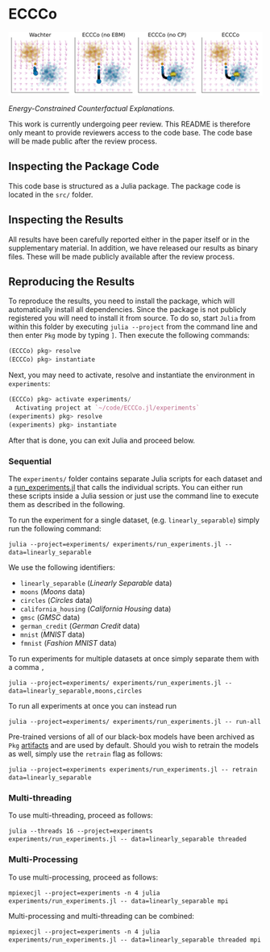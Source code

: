 # ECCCo

![](www/poc_gradient_fields.png)

*Energy-Constrained Counterfactual Explanations.*

This work is currently undergoing peer review. This README is therefore only meant to provide reviewers access to the code base. The code base will be made public after the review process.

## Inspecting the Package Code

This code base is structured as a Julia package. The package code is located in the `src/` folder.

## Inspecting the Results

All results have been carefully reported either in the paper itself or in the supplementary material. In addition, we have released our results as binary files. These will be made publicly available after the review process. 

## Reproducing the Results

To reproduce the results, you need to install the package, which will automatically install all dependencies. Since the package is not publicly registered you will need to install it from source. To do so, start `Julia` from within this folder by executing `julia --project` from the command line and then enter `Pkg` mode by typing `]`. Then execute the following commands:

```julia
(ECCCo) pkg> resolve
(ECCCo) pkg> instantiate
```

Next, you may need to activate, resolve and instantiate the environment in `experiments`:

```julia
(ECCCo) pkg> activate experiments/
  Activating project at `~/code/ECCCo.jl/experiments`
(experiments) pkg> resolve
(experiments) pkg> instantiate
```

After that is done, you can exit Julia and proceed below.
### Sequential

The `experiments/` folder contains separate Julia scripts for each dataset and a [run_experiments.jl](experiments/run_experiments.jl) that calls the individual scripts. You can either run these scripts inside a Julia session or just use the command line to execute them as described in the following.

To run the experiment for a single dataset, (e.g. `linearly_separable`) simply run the following command:

```shell
julia --project=experiments/ experiments/run_experiments.jl -- data=linearly_separable
```

We use the following identifiers:

- `linearly_separable` (*Linearly Separable* data)
- `moons` (*Moons* data)
- `circles` (*Circles* data)
- `california_housing` (*California Housing* data)
- `gmsc` (*GMSC* data)
- `german_credit` (*German Credit* data)
- `mnist` (*MNIST* data)
- `fmnist` (*Fashion MNIST* data)

To run experiments for multiple datasets at once simply separate them with a comma `,`

```shell
julia --project=experiments/ experiments/run_experiments.jl -- data=linearly_separable,moons,circles
```

To run all experiments at once you can instead run

```shell
julia --project=experiments/ experiments/run_experiments.jl -- run-all
```

Pre-trained versions of all of our black-box models have been archived as `Pkg` [artifacts](https://pkgdocs.julialang.org/v1/artifacts/) and are used by default. Should you wish to retrain the models as well, simply use the `retrain` flag as follows:

```shell
julia --project=experiments experiments/run_experiments.jl -- retrain data=linearly_separable
```

### Multi-threading

To use multi-threading, proceed as follows:

```shell
julia --threads 16 --project=experiments experiments/run_experiments.jl -- data=linearly_separable threaded
```

### Multi-Processing

To use multi-processing, proceed as follows:

```shell
mpiexecjl --project=experiments -n 4 julia experiments/run_experiments.jl -- data=linearly_separable mpi
```

Multi-processing and multi-threading can be combined:

```shell
mpiexecjl --project=experiments -n 4 julia experiments/run_experiments.jl -- data=linearly_separable threaded mpi
```
